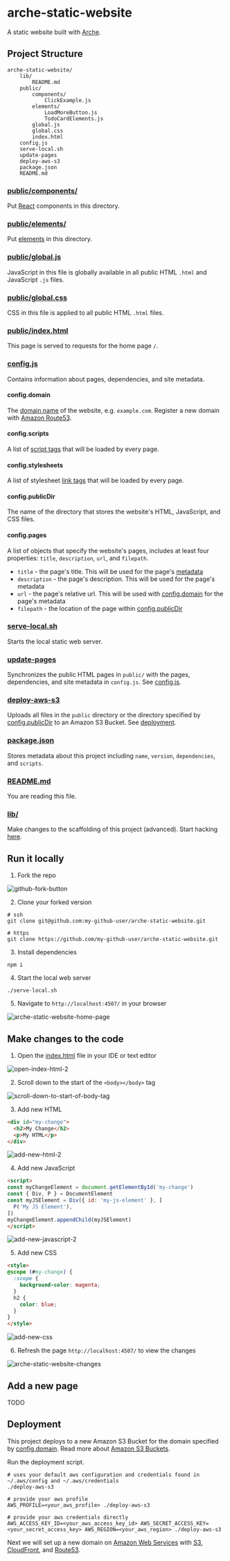 # arche-static-website
A static website built with [Arche](https://github.com/richytong/arche?tab=readme-ov-file#arche).

## Project Structure

```
arche-static-website/
    lib/
        README.md
    public/
        components/
            ClickExample.js
        elements/
            LoadMoreButton.js
            TodoCardElements.js
        global.js
        global.css
        index.html
    config.js
    serve-local.sh
    update-pages
    deploy-aws-s3
    package.json
    README.md
```

### [public/components/](/public/components)

Put [React](https://react.dev/) components in this directory.

### [public/elements/](/public/elements)

Put [elements](https://developer.mozilla.org/en-US/docs/Web/API/Element) in this directory.

### [public/global.js](/public/global.js)

JavaScript in this file is globally available in all public HTML `.html` and JavaScript `.js` files.

### [public/global.css](/public/global.css)

CSS in this file is applied to all public HTML `.html` files.

### [public/index.html](/public/index.html)

This page is served to requests for the home page `/`.

### [config.js](/config.js)

Contains information about pages, dependencies, and site metadata.

#### config.domain

The [domain name](https://www.cloudflare.com/learning/dns/glossary/what-is-a-domain-name/) of the website, e.g. `example.com`. Register a new domain with [Amazon Route53](https://console.aws.amazon.com/route53/domains/home).

#### config.scripts

A list of [script tags](https://developer.mozilla.org/en-US/docs/Web/HTML/Reference/Elements/script) that will be loaded by every page.

#### config.stylesheets

A list of stylesheet [link tags](https://developer.mozilla.org/en-US/docs/Web/HTML/Reference/Elements/link) that will be loaded by every page.

#### config.publicDir

The name of the directory that stores the website's HTML, JavaScript, and CSS files.

#### config.pages

A list of objects that specify the website's pages, includes at least four properties: `title`, `description`, `url`, and `filepath`.

  * `title` - the page's title. This will be used for the page's [metadata](https://developer.mozilla.org/en-US/docs/Learn_web_development/Core/Structuring_content/Webpage_metadata)
  * `description` - the page's description. This will be used for the page's metadata
  * `url` - the page's relative url. This will be used with [config.domain](#configdomain) for the page's metadata
  * `filepath` - the location of the page within [config.publicDir](#configpublicdir)

### [serve-local.sh](/serve-local.sh)

Starts the local static web server.

### [update-pages](/update-pages)

Synchronizes the public HTML pages in `public/` with the pages, dependencies, and site metadata in `config.js`. See [config.js](#configjs).

### [deploy-aws-s3](/deploy-aws-s3)

Uploads all files in the `public` directory or the directory specified by [config.publicDir](#configpublicdir) to an Amazon S3 Bucket. See [deployment](#deployment).

### [package.json](/package.json)

Stores metadata about this project including `name`, `version`, `dependencies`, and `scripts`.

### [README.md](/README.md)

You are reading this file.

### [lib/](/lib)

Make changes to the scaffolding of this project (advanced). Start hacking [here](/lib/README.md).

## Run it locally

1. Fork the repo

![github-fork-button](https://rubico.land/assets/github-fork-button.jpg)

2. Clone your forked version

```
# ssh
git clone git@github.com:my-github-user/arche-static-website.git

# https
git clone https://github.com/my-github-user/arche-static-website.git
```

3. Install dependencies

```
npm i
```

4. Start the local web server

```
./serve-local.sh
```

5. Navigate to `http://localhost:4507/` in your browser

![arche-static-website-home-page](https://rubico.land/assets/vanilla-static-website-home-page.jpg)

## Make changes to the code

1. Open the [index.html](/public/index.html) file in your IDE or text editor

![open-index-html-2](https://rubico.land/assets/open-index-html-2.jpg)

2. Scroll down to the start of the `<body></body>` tag

![scroll-down-to-start-of-body-tag](https://rubico.land/assets/scroll-down-to-start-of-body-tag.jpg)

3. Add new HTML

```html
<div id="my-change">
  <h2>My Change</h2>
  <p>My HTML</p>
</div>
```

![add-new-html-2](https://rubico.land/assets/add-new-html-2.jpg)

4. Add new JavaScript

```html
<script>
const myChangeElement = document.getElementById('my-change')
const { Div, P } = DocumentElement
const myJSElement = Div({ id: 'my-js-element' }, [
  P('My JS Element'),
])
myChangeElement.appendChild(myJSElement)
</script>
```

![add-new-javascript-2](https://rubico.land/assets/add-new-javascript-2.jpg)

5. Add new CSS

```html
<style>
@scope (#my-change) {
  :scope {
    background-color: magenta;
  }
  h2 {
    color: blue;
  }
}
</style>
```

![add-new-css](https://rubico.land/assets/add-new-css.jpg)

6. Refresh the page `http://localhost:4507/` to view the changes

![arche-static-website-changes](https://rubico.land/assets/vanilla-static-website-changes.jpg)

## Add a new page

TODO

## Deployment
This project deploys to a new Amazon S3 Bucket for the domain specified by [config.domain](#configdomain). Read more about [Amazon S3 Buckets](https://docs.aws.amazon.com/AmazonS3/latest/userguide/Welcome.html#BasicsBucket).

Run the deployment script.

```
# uses your default aws configuration and credentials found in ~/.aws/config and ~/.aws/credentials
./deploy-aws-s3

# provide your aws profile
AWS_PROFILE=<your_aws_profile> ./deploy-aws-s3

# provide your aws credentials directly
AWS_ACCESS_KEY_ID=<your_aws_access_key_id> AWS_SECRET_ACCESS_KEY=<your_secret_access_key> AWS_REGION=<your_aws_region> ./deploy-aws-s3
```

Next we will set up a new domain on [Amazon Web Services](https://aws.amazon.com/) with [S3](https://aws.amazon.com/s3/), [CloudFront](https://aws.amazon.com/cloudfront/), and [Route53](https://aws.amazon.com/route53/).
